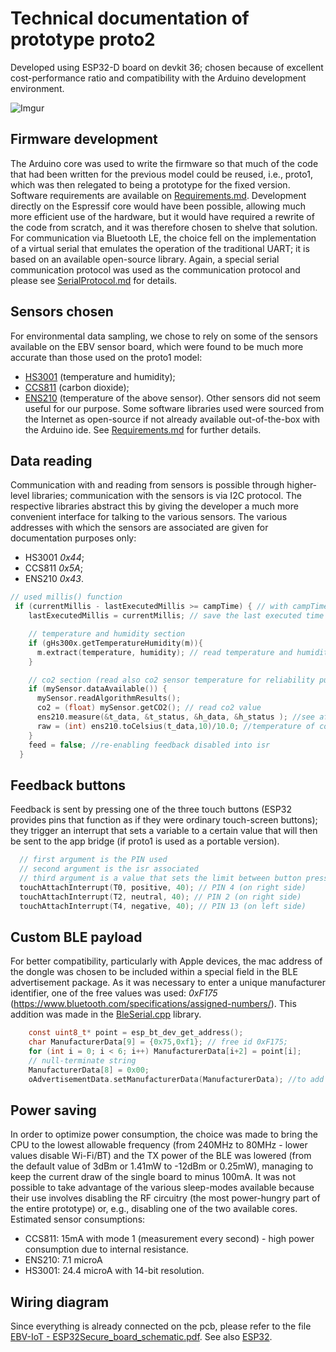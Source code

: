 # Technical documentation of prototype proto2
Developed using ESP32-D board on devkit 36; chosen because of excellent cost-performance ratio and compatibility with the Arduino development environment.

![Imgur](https://user-images.githubusercontent.com/4050967/214251875-95307e63-219d-483b-baf8-008ece1dbdb0.jpg)

## Firmware development
The Arduino core was used to write the firmware so that much of the code that had been written for the previous model could be reused, i.e., proto1, which was then relegated to being a prototype for the fixed version. Software requirements are available on [Requirements.md](/doc/Requirements.md). Development directly on the Espressif core would have been possible, allowing much more efficient use of the hardware, but it would have required a rewrite of the code from scratch, and it was therefore chosen to shelve that solution.
For communication via Bluetooth LE, the choice fell on the implementation of a virtual serial that emulates the operation of the traditional UART; it is based on an available open-source library.
Again, a special serial communication protocol was used as the communication protocol and please see [SerialProtocol.md](/doc/SerialProtocol.md) for details.

## Sensors chosen
For environmental data sampling, we chose to rely on some of the sensors available on the EBV sensor board, which were found to be much more accurate than those used on the proto1 model:
* [HS3001](/doc/HS300x-Datasheet.pdf) (temperature and humidity);
* [CCS811](/doc/CCS811_Datasheet.pdf) (carbon dioxide);
* [ENS210](/doc/ENS210_Datasheet.pdf) (temperature of the above sensor).
Other sensors did not seem useful for our purpose.
Some software libraries used were sourced from the Internet as open-source if not already available out-of-the-box with the Arduino ide. See [Requirements.md](/doc/Requirements.md) for further details. 

## Data reading
Communication with and reading from sensors is possible through higher-level libraries; communication with the sensors is via I2C protocol. The respective libraries abstract this by giving the developer a much more convenient interface for talking to the various sensors.
The various addresses with which the sensors are associated are given for documentation purposes only:
* HS3001 *0x44*;
* CCS811 *0x5A*;
* ENS210 *0x43*.
```c
// used millis() function
 if (currentMillis - lastExecutedMillis >= campTime) { // with campTime normally equal to 10 seconds
    lastExecutedMillis = currentMillis; // save the last executed time

    // temperature and humidity section
    if (gHs300x.getTemperatureHumidity(m)){
      m.extract(temperature, humidity); // read temperature and humidity values
    }

    // co2 section (read also co2 sensor temperature for reliability purpose)
    if (mySensor.dataAvailable()) {
      mySensor.readAlgorithmResults();
      co2 = (float) mySensor.getCO2(); // read co2 value
      ens210.measure(&t_data, &t_status, &h_data, &h_status ); //see after comment
      raw = (int) ens210.toCelsius(t_data,10)/10.0; //temperature of co2 sensor
    }
    feed = false; //re-enabling feedback disabled into isr
  }
```

## Feedback buttons
Feedback is sent by pressing one of the three touch buttons (ESP32 provides pins that function as if they were ordinary touch-screen buttons); they trigger an interrupt that sets a variable to a certain value that will then be sent to the app bridge (if proto1 is used as a portable version).
```c
  // first argument is the PIN used
  // second argument is the isr associated
  // third argument is a value that sets the limit between button pressed/not pressed
  touchAttachInterrupt(T0, positive, 40); // PIN 4 (on right side)
  touchAttachInterrupt(T2, neutral, 40); // PIN 2 (on right side)
  touchAttachInterrupt(T4, negative, 40); // PIN 13 (on left side)
```

## Custom BLE payload
For better compatibility, particularly with Apple devices, the mac address of the dongle was chosen to be included within a special field in the BLE advertisement package.
As it was necessary to enter a unique manufacturer identifier, one of the free values was used: *0xF175* (https://www.bluetooth.com/specifications/assigned-numbers/). This addition was made in the [BleSerial.cpp](/proto2/BleSerial.cpp) library.
```c
    const uint8_t* point = esp_bt_dev_get_address();
    char ManufacturerData[9] = {0x75,0xf1}; // free id 0xF175;
    for (int i = 0; i < 6; i++) ManufacturerData[i+2] = point[i];
    // null-terminate string
    ManufacturerData[8] = 0x00;
    oAdvertisementData.setManufacturerData(ManufacturerData); //to add mac into manufacter data
```

## Power saving
In order to optimize power consumption, the choice was made to bring the CPU to the lowest allowable frequency (from 240MHz to 80MHz - lower values disable Wi-Fi/BT) and the TX power of the BLE was lowered (from the default value of 3dBm or 1.41mW to -12dBm or 0.25mW), managing to keep the current draw of the single board to minus 100mA. 
It was not possible to take advantage of the various sleep-modes available because their use involves disabling the RF circuitry (the most power-hungry part of the entire prototype) or, e.g., disabling one of the two available cores.
Estimated sensor consumptions:
* CCS811: 15mA with mode 1 (measurement every second) - high power consumption due to internal resistance.
* ENS210: 7.1 microA
* HS3001: 24.4 microA with 14-bit resolution.

## Wiring diagram
Since everything is already connected on the pcb, please refer to the file [EBV-IoT - ESP32Secure_board_schematic.pdf](/doc/EBV-IoT%20-%20ESP32Secure_board_schematic.pdf).
See also [ESP32](/doc/esp32_datasheet_en.pdf).